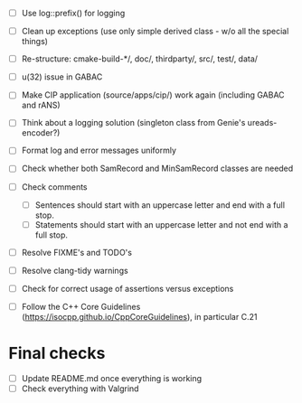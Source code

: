- [ ] Use log::prefix() for logging
- [ ] Clean up exceptions (use only simple derived class - w/o all the special things)
- [ ] Re-structure: cmake-build-*/, doc/, thirdparty/, src/, test/, data/
- [ ] u(32) issue in GABAC
- [ ] Make CIP application (source/apps/cip/) work again (including GABAC and rANS)
- [ ] Think about a logging solution (singleton class from Genie's ureads-encoder?)
- [ ] Format log and error messages uniformly
- [ ] Check whether both SamRecord and MinSamRecord classes are needed
- [ ] Check comments
  - [ ] Sentences should start with an uppercase letter and end with a full stop.
  - [ ] Statements should start with an uppercase letter and not end with a full stop.
- [ ] Resolve FIXME's and TODO's
- [ ] Resolve clang-tidy warnings

- [ ] Check for correct usage of assertions versus exceptions
- [ ] Follow the C++ Core Guidelines (https://isocpp.github.io/CppCoreGuidelines), in particular C.21



# Final checks

- [ ] Update README.md once everything is working
- [ ] Check everything with Valgrind
